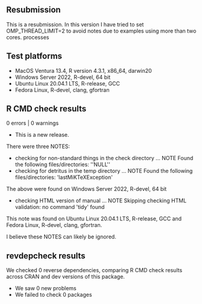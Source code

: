 ## Resubmission

This is a resubmission. 
In this version I have tried to set OMP_THREAD_LIMIT=2 to avoid notes due to examples using more than two cores. processes

## Test platforms

- MacOS Ventura 13.4, R version 4.3.1, x86_64, darwin20
- Windows Server 2022, R-devel, 64 bit
- Ubuntu Linux 20.04.1 LTS, R-release, GCC
- Fedora Linux, R-devel, clang, gfortran

## R CMD check results

0 errors | 0 warnings

* This is a new release.

There were three NOTES:

* checking for non-standard things in the check directory ... NOTE
Found the following files/directories:
  ''NULL''
* checking for detritus in the temp directory ... NOTE
Found the following files/directories:
  'lastMiKTeXException'

The above were found on Windows Server 2022, R-devel, 64 bit

* checking HTML version of manual ... NOTE
Skipping checking HTML validation: no command 'tidy' found 

This note was found on Ubuntu Linux 20.04.1 LTS, R-release, GCC and Fedora Linux, R-devel, clang, gfortran.

I believe these NOTES can likely be ignored.


## revdepcheck results

We checked 0 reverse dependencies, comparing R CMD check results across CRAN and dev versions of this package.

 * We saw 0 new problems
 * We failed to check 0 packages
